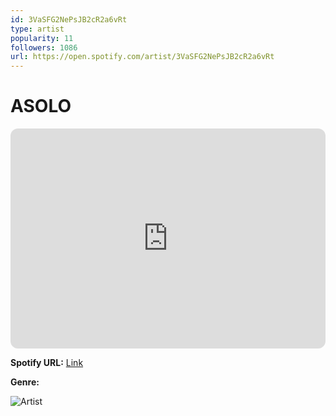 ```yaml
---
id: 3VaSFG2NePsJB2cR2a6vRt
type: artist
popularity: 11
followers: 1086
url: https://open.spotify.com/artist/3VaSFG2NePsJB2cR2a6vRt
---
```

# ASOLO

<iframe style="border-radius:12px" src="https://open.spotify.com/embed/artist/3VaSFG2NePsJB2cR2a6vRt" width="100%" height="352" frameBorder="0" allowfullscreen="" allow="autoplay; clipboard-write; encrypted-media; fullscreen; picture-in-picture" loading="lazy"></iframe>

**Spotify URL:** [Link](https://open.spotify.com/artist/3VaSFG2NePsJB2cR2a6vRt)

**Genre:** 

![Artist](https://i.scdn.co/image/ab6761610000e5eb426ed39bf2e00caad032b9de)
